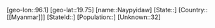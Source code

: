 ﻿---
location: [19.75,96.1]
type: City
tags:
- geo/City


SpocWebEntityId: 35942
isDeleted: false
confidential: public

---
[geo-lon::96.1]
[geo-lat::19.75]
[name::Naypyidaw]
[State::]
[Country::[[Myanmar]]]
[StateId::]
[Population::]
[Unknown::32]

